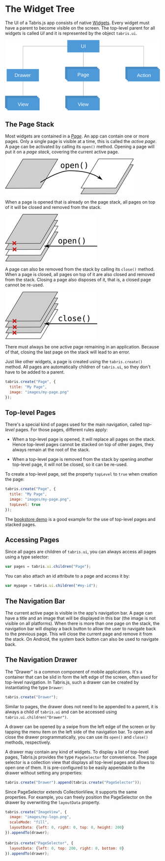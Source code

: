# The Widget Tree

The UI of a Tabris.js app consists of native [Widgets](widgets.md). Every widget must have a parent to become visible on the screen. The top-level parent for all widgets is called *UI* and it is represented by the object `tabris.ui`.

![The Widget Tree](img/widget-tree.png)

## The Page Stack

Most widgets are contained in a [*Page*](widget-types#page). An app can contain one or more pages. Only a single page is visible at a time, this is called the *active page*. A page can be activated by calling its `open()` method. Opening a page will put it on a *page stack*, covering the current active page.

![Opening a page](img/page-open.png)

When a page is opened that is already on the page stack, all pages on top of it will be closed and removed from the stack.

![Opening a page on the stack](img/page-open-stacked.png)

A page can also be removed from the stack by calling its `close()` method. When a page is closed, all pages on top of it are also closed and removed from the stack. Closing a page also disposes of it, that is, a closed page cannot be re-used.

![Closing a page on the stack](img/page-close.png)

There must always be one active page remaining in an application. Because of that, closing the last page on the stack will lead to an error.

Just like other widgets, a page is created using the `tabris.create()` method. All pages are automatically children of `tabris.ui`, so they don't have to be added to a parent.

```js
tabris.create("Page", {
  title: "My Page",
  image: "images/my-page.png"
});
```

## Top-level Pages

There's a special kind of pages used for the main navigation, called *top-level* pages. For those pages, different rules apply:

* When a top-level page is opened, it will replace all pages on the stack. Hence top-level pages cannot be stacked on top of other pages, they always remain at the root of the stack.

* When a top-level page is removed from the stack by opening another top-level page, it will not be closed, so it can be re-used.

To create a top-level page, set the property `topLevel` to `true` when creation the page:

```js
tabris.create("Page", {
  title: "My Page",
  image: "images/my-page.png",
  topLevel: true
});
```

The [bookstore demo](https://github.com/eclipsesource/tabris-js/tree/master/examples/bookstore) is a good example for the use of top-level pages and stacked pages.

## Accessing Pages

Since all pages are children of `tabris.ui`, you can always access all pages using a type selector:

```js
var pages = tabris.ui.children("Page");
```

You can also attach an id attribute to a page and access it by:

```js
var mypage = tabris.ui.children("#my-id");
```

## The Navigation Bar

The current active page is visible in the app's navigation bar. A page can have a title and an image that will be displayed in this bar (the image is not visible on all platforms). When there is more than one page on the stack, the navigation bar will display a back button to allow the user to navigate back to the previous page. This will close the current page and remove it from the stack. On Android, the system back button can also be used to navigate back.

## The Navigation Drawer

The "Drawer" is a common component of mobile applications. It's a container that can be slid in form the left edge of the screen, often used for top-level navigation. In Tabris.js, such a drawer can be created by instantiating the type `Drawer`:

```js
tabris.create("Drawer");
```

Similar to pages, the drawer does not need to be appended to a parent, it is always a child of `tabris.ui` and can be accessed using `tabris.ui.children("Drawer")`.

A drawer can be opened by a swipe from the left edge of the screen or by tapping the menu item on the left side of the navigation bar. To open and close the drawer programmatically, you can use its `open()` and `close()` methods, respectively.

A drawer may contain any kind of widgets. To display a list of top-level pages, Tabris.js provides the type `PageSelector` for convenience. The page selector is a collection view that displays all top-level pages and allows to open one of them. It is pre-configured to be easily appendable to the drawer without setting any properties:

```js
tabris.create("Drawer").append(tabris.create("PageSelector"));
```

Since PageSelector extends CollectionView, it supports the same properties. For example, you can freely position the PageSelector on the drawer by overwriting the `layoutData` property.

```js
tabris.create("ImageView", {
  image: "images/my-logo.png",
  scaleMode: "fill",
  layoutData: {left: 0, right: 0, top: 0, height: 200}
}).appendTo(drawer);

tabris.create("PageSelector", {
  layoutData: {left: 0, top: 200, right: 0, bottom: 0}
}).appendTo(drawer);
```
